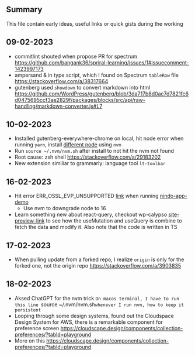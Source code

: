 ## Summary
This file contain early ideas, useful links or quick gists during the working

## 09-02-2023
- commitlint shouted when propose PR for spectrum https://github.com/bangank36/spriral-learning/issues/1#issuecomment-1423997173
- ampersand & in type script, which I found on Spectrum `tableRow` file https://stackoverflow.com/a/38317664
- gutenberg used `showdown` to convert markdown into html https://github.com/WordPress/gutenberg/blob/3da717b8d0ac7d7821fc6d0475695ccf3ae2829f/packages/blocks/src/api/raw-handling/markdown-converter.js#L7

## 10-02-2023
- Installed gutenberg-everywhere-chrome on local, hit node error when running `yarn`, install [different node](https://www.sitepoint.com/quick-tip-multiple-versions-node-nvm/) using `nvm`
- Run `source ~/.nvm/nvm.sh` after install to not hit the nvm not found
- Root cause: zsh shell https://stackoverflow.com/a/29183202
- New extension similiar to grammarly: language tool `lt-toolbar`

## 16-02-2023
- Hit error ERR_OSSL_EVP_UNSUPPORTED [link](https://stackoverflow.com/questions/69394632/webpack-build-failing-with-err-ossl-evp-unsupported) when running [nindo-app-demo](https://github.com/CommonNinja/nindo-app-demo)
  - Use nvm to downgrade node to 16
- Learn something new about react-query, checkout wp-calypso [site-preview-link](https://github.com/Automattic/wp-calypso/blob/5afa905af81a60c032032743378275b3663e95a3/client/components/site-preview-link/index.tsx#L78) to see how the useMutation and useQuery is combine to fetch the data and modify it. Also note that the code is written in TS

## 17-02-2023
- When pulling update from a forked repo, I realize `origin` is only for the forked one, not the origin repo https://stackoverflow.com/a/3903835

## 18-02-2023
- Aksed ChatGPT for the nvm trick `On macos terminal, I have to run this line `source ~/.nvm/nvm.sh` whenever I run nvm, how to keep it persistent
`
- Looping through some design systems, found out the Cloudspace Design System for AWS, there is a remarkable component for preference screen https://cloudscape.design/components/collection-preferences/?tabId=playground
- More on this https://cloudscape.design/components/collection-preferences/?tabId=playground
